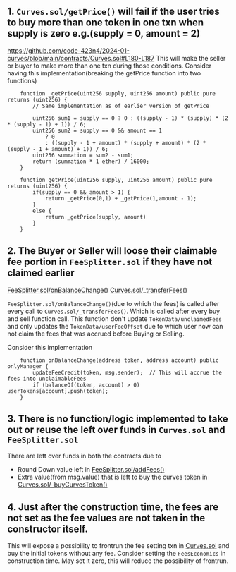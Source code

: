 ## 1. `Curves.sol/getPrice()` will fail if the user tries to buy more than one token in one txn when supply is zero e.g.(supply = 0, amount = 2)
https://github.com/code-423n4/2024-01-curves/blob/main/contracts/Curves.sol#L180-L187 
This will make the seller or buyer to make more than one txn during those conditions.
Consider having this implementation(breaking the getPrice function into two functions)
```Solidity
    function _getPrice(uint256 supply, uint256 amount) public pure returns (uint256) {
        // Same implementation as of earlier version of getPrice
        
        uint256 sum1 = supply == 0 ? 0 : ((supply - 1) * (supply) * (2 * (supply - 1) + 1)) / 6;
        uint256 sum2 = supply == 0 && amount == 1
            ? 0
            : ((supply - 1 + amount) * (supply + amount) * (2 * (supply - 1 + amount) + 1)) / 6;
        uint256 summation = sum2 - sum1;
        return (summation * 1 ether) / 16000;
    }

    function getPrice(uint256 supply, uint256 amount) public pure returns (uint256) {
        if(supply == 0 && amount > 1) {
            return _getPrice(0,1) + _getPrice(1,amount - 1);
        }
        else {
            return _getPrice(supply, amount)
        }
    }

```


## 2. The Buyer or Seller will loose their claimable fee portion in `FeeSplitter.sol` if they have not claimed earlier
[FeeSplitter.sol/onBalanceChange()](https://github.com/code-423n4/2024-01-curves/blob/main/contracts/FeeSplitter.sol#L96) 
[Curves.sol/_transferFees()](https://github.com/code-423n4/2024-01-curves/blob/main/contracts/Curves.sol#L247) 

`FeeSplitter.sol/onBalanceChange()`(due to which the fees) is called after every call to `Curves.sol/_transferFees()`. Which is called after every buy and sell function call.
This function don't update `TokenData/unclaimedFees` and only updates the `TokenData/userFeeOffset` due to which user now can not claim the fees that was accrued before Buying or Selling.

Consider this implementation 
```Solidity
    function onBalanceChange(address token, address account) public onlyManager {
        updateFeeCredit(token, msg.sender);  // This will accrue the fees into unclaimableFees
        if (balanceOf(token, account) > 0) userTokens[account].push(token);
    }
```


## 3. There is no function/logic implemented to take out or reuse the left over funds in `Curves.sol` and `FeeSplitter.sol` 
There are left over funds in both the contracts due to  <br>
- Round Down value left in [FeeSplitter.sol/addFees()](https://github.com/code-423n4/2024-01-curves/blob/main/contracts/FeeSplitter.sol#L93)
- Extra value(from msg.value) that is left to buy the curves token in [Curves.sol/_buyCurvesToken()](https://github.com/code-423n4/2024-01-curves/blob/main/contracts/Curves.sol#L270)

## 4. Just after the construction time, the fees are not set as the fee values are not taken in the constructor itself.
This will expose a possibility to frontrun the fee setting txn in [Curves.sol](https://github.com/code-423n4/2024-01-curves/blob/main/contracts/Curves.sol#L117-L153) and buy the initial tokens without any fee.
Consider setting the `FeesEconomics` in construction time. May set it zero, this will reduce the possibility of frontrun.